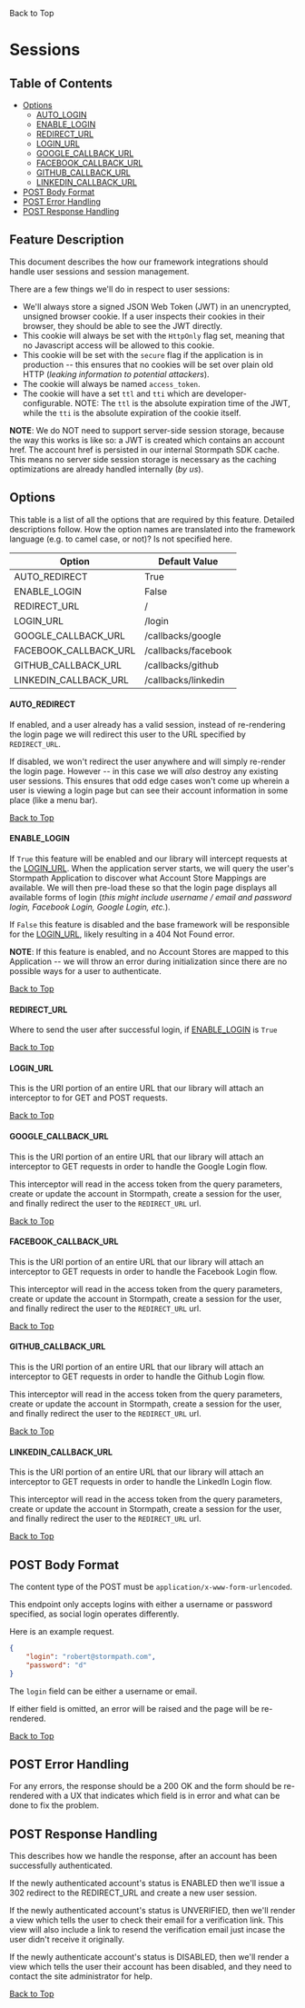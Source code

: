 <a name="#top">Back to Top</a>

# Sessions


## Table of Contents

* [Options](#Options)
  * [AUTO_LOGIN](#AUTO_LOGIN)
  * [ENABLE_LOGIN](#ENABLE_LOGIN)
  * [REDIRECT_URL](#REDIRECT_URL)
  * [LOGIN_URL](#LOGIN_URL)
  * [GOOGLE_CALLBACK_URL](#GOOGLE_CALLBACK_URL)
  * [FACEBOOK_CALLBACK_URL](#FACEBOOK_CALLBACK_URL)
  * [GITHUB_CALLBACK_URL](#GITHUB_CALLBACK_URL)
  * [LINKEDIN_CALLBACK_URL](#LINKEDIN_CALLBACK_URL)
* [POST Body Format](#POST_Body_Format)
* [POST Error Handling](#POST_Error_Handling)
* [POST Response Handling](#POST_Response_Handling)


## Feature Description

This document describes the how our framework integrations should handle user
sessions and session management.

There are a few things we'll do in respect to user sessions:

- We'll always store a signed JSON Web Token (JWT) in an unencrypted, unsigned
  browser cookie.  If a user inspects their cookies in their browser, they
  should be able to see the JWT directly.
- This cookie will always be set with the `HttpOnly` flag set, meaning that no
  Javascript access will be allowed to this cookie.
- This cookie will be set with the `secure` flag if the application is in
  production -- this ensures that no cookies will be set over plain old HTTP
  (*leaking information to potential attackers*).
- The cookie will always be named `access_token`.
- The cookie will have a set `ttl` and `tti` which are developer-configurable.
  NOTE: The `ttl` is the absolute expiration time of the JWT, while the `tti` is
  the absolute expiration of the cookie itself.

**NOTE**: We do NOT need to support server-side session storage, because the way
this works is like so: a JWT is created which contains an account href.  The
account href is persisted in our internal Stormpath SDK cache.  This means no
server side session storage is necessary as the caching optimizations are
already handled internally (*by us*).


## <a name="Options"></a> Options

This table is a list of all the options that are required by this feature.
Detailed descriptions follow.  How the option names are translated into the
framework language (e.g. to camel case, or not)? Is not specified here.

| Option                           | Default Value       |
| -------------------------------- |---------------------|
| AUTO_REDIRECT                    | True                |
| ENABLE_LOGIN                     | False               |
| REDIRECT_URL                     | /                   |
| LOGIN_URL                        | /login              |
| GOOGLE_CALLBACK_URL              | /callbacks/google   |
| FACEBOOK_CALLBACK_URL            | /callbacks/facebook |
| GITHUB_CALLBACK_URL              | /callbacks/github   |
| LINKEDIN_CALLBACK_URL            | /callbacks/linkedin |


#### <a name="AUTO_REDIRECT"></a> AUTO_REDIRECT

If enabled, and a user already has a valid session, instead of re-rendering the
login page we will redirect this user to the URL specified by `REDIRECT_URL`.

If disabled, we won't redirect the user anywhere and will simply re-render the
login page.  However -- in this case we will *also* destroy any existing user
sessions.  This ensures that odd edge cases won't come up wherein a user is
viewing a login page but can see their account information in some place (like a
menu bar).

<a href="#top">Back to Top</a>


#### <a name="ENABLE_LOGIN"></a> ENABLE_LOGIN

If `True` this feature will be enabled and our library will intercept requests
at the [LOGIN_URL](#LOGIN_URL).  When the application server starts, we will
query the user's Stormpath Application to discover what Account Store Mappings
are available.  We will then pre-load these so that the login page displays all
available forms of login (*this might include username / email and password
login, Facebook Login, Google Login, etc.*).

If `False` this feature is disabled and the base framework will be responsible
for the [LOGIN_URL](#LOGIN_URL), likely resulting in a 404 Not Found error.

**NOTE**: If this feature is enabled, and no Account Stores are mapped to this
Application -- we will throw an error during initialization since there are no
possible ways for a user to authenticate.


<a href="#top">Back to Top</a>


#### <a name="REDIRECT_URL"></a> REDIRECT_URL

Where to send the user after successful login, if
[ENABLE_LOGIN](#ENABLE_LOGIN) is `True`

<a href="#top">Back to Top</a>


#### <a name="LOGIN_URL"></a> LOGIN_URL

This is the URI portion of an entire URL that our library will attach an
interceptor to for GET and POST requests.

<a href="#top">Back to Top</a>


#### <a name="GOOGLE_CALLBACK_URL"></a> GOOGLE_CALLBACK_URL

This is the URI portion of an entire URL that our library will attach an
interceptor to GET requests in order to handle the Google Login flow.

This interceptor will read in the access token from the query parameters, create
or update the account in Stormpath, create a session for the user, and finally
redirect the user to the `REDIRECT_URL` url.

<a href="#top">Back to Top</a>


#### <a name="FACEBOOK_CALLBACK_URL"></a> FACEBOOK_CALLBACK_URL

This is the URI portion of an entire URL that our library will attach an
interceptor to GET requests in order to handle the Facebook Login flow.

This interceptor will read in the access token from the query parameters, create
or update the account in Stormpath, create a session for the user, and finally
redirect the user to the `REDIRECT_URL` url.

<a href="#top">Back to Top</a>


#### <a name="GITHUB_CALLBACK_URL"></a> GITHUB_CALLBACK_URL

This is the URI portion of an entire URL that our library will attach an
interceptor to GET requests in order to handle the Github Login flow.

This interceptor will read in the access token from the query parameters, create
or update the account in Stormpath, create a session for the user, and finally
redirect the user to the `REDIRECT_URL` url.

<a href="#top">Back to Top</a>


#### <a name="LINKEDIN_CALLBACK_URL"></a> LINKEDIN_CALLBACK_URL

This is the URI portion of an entire URL that our library will attach an
interceptor to GET requests in order to handle the LinkedIn Login flow.

This interceptor will read in the access token from the query parameters, create
or update the account in Stormpath, create a session for the user, and finally
redirect the user to the `REDIRECT_URL` url.

<a href="#top">Back to Top</a>


## <a name="POST_Body_Format"></a> POST Body Format

The content type of the POST must be `application/x-www-form-urlencoded`.

This endpoint only accepts logins with either a username or password specified,
as social login operates differently.

Here is an example request.

```json
{
    "login": "robert@stormpath.com",
    "password": "d"
}
```

The `login` field can be either a username or email.

If either field is omitted, an error will be raised and the page will be
re-rendered.

<a href="#top">Back to Top</a>


##  <a name="POST_Error_Handling"></a> POST Error Handling

For any errors, the response should be a 200 OK and the form should be
re-rendered with a UX that indicates which field is in error and what can be
done to fix the problem.


## <a name="POST_Response_Handling"></a> POST Response Handling

This describes how we handle the response, after an account has been
successfully authenticated.

If the newly authenticated account's status is ENABLED then we'll issue a 302
redirect to the REDIRECT_URL and create a new user session.

If the newly authenticated account's status is UNVERIFIED, then we'll render a
view which tells the user to check their email for a verification link.  This
view will also include a link to resend the verification email just incase the
user didn't receive it originally.

If the newly authenticate account's status is DISABLED, then we'll render a view
which tells the user their account has been disabled, and they need to contact
the site administrator for help.


<a href="#top">Back to Top</a>
